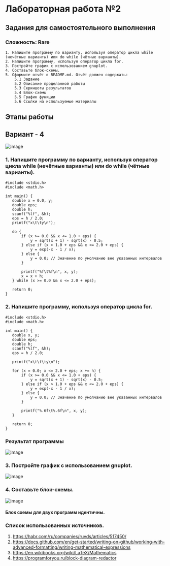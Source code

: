 # Лабораторная работа №2
## Задания для самостоятельного выполнения
### Сложность:     Rare
    1. Напишите программу по варианту, используя оператор цикла while (нечётные варианты) или do while (чётные варианты).
    2. Напишите программу, используя оператор цикла for.
    3. Постройте график с использованием gnuplot.
    4. Составьте блок-схемы.
    5. Оформите отчёт в README.md. Отчёт должен содержать:
        5.1 Задание
        5.2 Описание проделанной работы
        5.3 Скриншоты результатов
        5.4 Блок-схемы
        5.5 График функции
        5.6 Ссылки на используемые материалы

## Этапы работы
 ## Вариант - 4
![image](https://github.com/zbtka/programming/assets/144006033/23b13133-2f28-4dcb-8b7d-1fd2f7efd386)
 ### 1. Напишите программу по варианту, используя оператор цикла while (нечётные варианты) или do while (чётные варианты).
 ```
#include <stdio.h>
#include <math.h>

int main() {
    double x = 0.0, y;
    double eps;
    double h;
    scanf("%lf", &h);
    eps = h / 2.0;
    printf("x\t\ty\n");

    do {
        if (x >= 0.0 && x <= 1.0 + eps) {
            y = sqrt(x + 1) - sqrt(x) - 0.5;
        } else if (x > 1.0 + eps && x <= 2.0 + eps) {
            y = exp(-x - 1 / x);
        } else {
            y = 0.0; // Значение по умолчанию вне указанных интервалов
        }

        printf("%f\t%f\n", x, y);
        x = x + h;
    } while (x >= 0.0 && x <= 2.0 + eps);

    return 0;
}
 ```
 ### 2. Напишите программу, используя оператор цикла for.
 ```
#include <stdio.h>
#include <math.h>

int main() {
    double x, y;
    double eps;
    double h;
    scanf("%lf", &h);
    eps = h / 2.0;

    printf("x\t\t\ty\n");

    for (x = 0.0; x <= 2.0 + eps; x += h) {
        if (x >= 0.0 && x <= 1.0 + eps) {
            y = sqrt(x + 1) - sqrt(x) - 0.5;
        } else if (x > 1.0 + eps && x <= 2.0 + eps) {
            y = exp(-x - 1 / x);
        } else {
            y = 0.0; // Значение по умолчанию вне указанных интервалов
        }

        printf("%.6f\t%.6f\n", x, y);
    }

    return 0;
}
 ```
### Результат программы
![image](https://github.com/zbtka/programming/assets/144006033/372b4656-2b20-4932-b87f-2b53fdb95ced)
### 3. Постройте график с использованием gnuplot.
![image](https://github.com/zbtka/programming/assets/144006033/2746fc74-ab23-4e76-a97d-2d45ff5ecc34)

### 4. Составьте блок-схемы.
![image](https://github.com/zbtka/programming/assets/144006033/21e54a74-250a-4c88-ad69-01b254b59a19)
#### Блок схемы для двух программ идентичны.
### Список использованных источников.
1. https://habr.com/ru/companies/ruvds/articles/517450/
2. https://docs.github.com/en/get-started/writing-on-github/working-with-advanced-formatting/writing-mathematical-expressions
3. https://en.wikibooks.org/wiki/LaTeX/Mathematics
4. https://programforyou.ru/block-diagram-redactor


